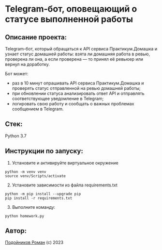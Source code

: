 # Telegram-бот, оповещающий о статусе выполненной работы

## Описание проекта:
Telegram-бот, который обращаться к API сервиса Практикум.Домашка и узнает статус домашней работы: взята ли домашняя работа в ревью, проверена ли она, а если проверена — то принял её ревьюер или вернул на доработку.

Бот может:
- раз в 10 минут опрашивать API сервиса Практикум.Домашка и проверять статус отправленной на ревью домашней работы;
- при обновлении статуса анализировать ответ API и отправлять соответствующее уведомление в Telegram;
- логировать свою работу и сообщать о важных проблемах сообщением в Telegram.

## Стек:
Python 3.7

## Инструкции по запуску:
1. Установите и активируйте виртуальное окружение
```
python -m venv venv
source venv/Scripts/activate
```
2. Установите зависимости из файла requirements.txt
```
python -m pip install --upgrade pip
pip install -r requirements.txt
```
3. Выполните команду:
```
python homework.py
```

## Автор:
[Подойников Роман](https://github.com/RomanPodoynikov) (c) 2023
